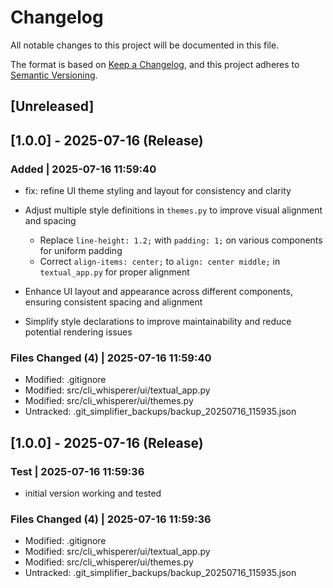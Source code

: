 # Changelog

All notable changes to this project will be documented in this file.

The format is based on [Keep a Changelog](https://keepachangelog.com/en/1.0.0/),
and this project adheres to [Semantic Versioning](https://semver.org/spec/v2.0.0.html).

## [Unreleased]

## [1.0.0] - 2025-07-16 (Release)

### Added | 2025-07-16 11:59:40

- fix: refine UI theme styling and layout for consistency and clarity

- Adjust multiple style definitions in `themes.py` to improve visual alignment and spacing

  - Replace `line-height: 1.2;` with `padding: 1;` on various components for uniform padding
  - Correct `align-items: center;` to `align: center middle;` in `textual_app.py` for proper alignment

- Enhance UI layout and appearance across different components, ensuring consistent spacing and alignment

- Simplify style declarations to improve maintainability and reduce potential rendering issues

### Files Changed (4) | 2025-07-16 11:59:40

- Modified: .gitignore
- Modified: src/cli_whisperer/ui/textual_app.py
- Modified: src/cli_whisperer/ui/themes.py
- Untracked: .git_simplifier_backups/backup_20250716_115935.json

## [1.0.0] - 2025-07-16 (Release)

### Test | 2025-07-16 11:59:36

- initial version working and tested

### Files Changed (4) | 2025-07-16 11:59:36

- Modified: .gitignore
- Modified: src/cli_whisperer/ui/textual_app.py
- Modified: src/cli_whisperer/ui/themes.py
- Untracked: .git_simplifier_backups/backup_20250716_115935.json
